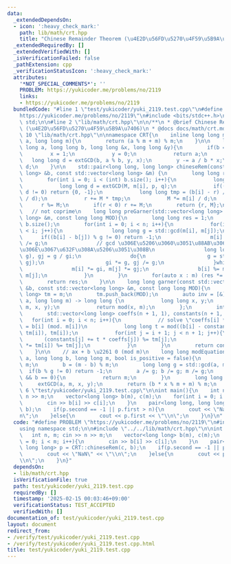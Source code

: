 ```yaml
---
data:
  _extendedDependsOn:
  - icon: ':heavy_check_mark:'
    path: lib/math/crt.hpp
    title: "Chinese Remainder Theorem (\u4E2D\u56FD\u5270\u4F59\u5B9A\u7406)"
  _extendedRequiredBy: []
  _extendedVerifiedWith: []
  _isVerificationFailed: false
  _pathExtension: cpp
  _verificationStatusIcon: ':heavy_check_mark:'
  attributes:
    '*NOT_SPECIAL_COMMENTS*': ''
    PROBLEM: https://yukicoder.me/problems/no/2119
    links:
    - https://yukicoder.me/problems/no/2119
  bundledCode: "#line 1 \"test/yukicoder/yuki_2119.test.cpp\"\n#define PROBLEM \"\
    https://yukicoder.me/problems/no/2119\"\n#include <bits/stdc++.h>\nusing namespace\
    \ std;\n\n#line 2 \"lib/math/crt.hpp\"\n\n/**\n * @brief Chinese Remainder Theorem\
    \ (\u4E2D\u56FD\u5270\u4F59\u5B9A\u7406)\n * @docs docs/math/crt.md\n */\n\n#line\
    \ 10 \"lib/math/crt.hpp\"\n\nnamespace CRT{\n    inline long long mod(long long\
    \ a, long long m){\n        return (a % m + m) % m;\n    }\n\n    long long extGCD(long\
    \ long a, long long b, long long &x, long long &y){\n        if(b == 0){\n   \
    \         x = 1;\n            y = 0;\n            return a;\n        }\n     \
    \   long long d = extGCD(b, a % b, y, x);\n        y -= a / b * x;\n        return\
    \ d;\n    }\n\n    std::pair<long long, long long> chineseRem(const std::vector<long\
    \ long> &b, const std::vector<long long> &m) {\n        long long r = 0, M = 1;\n\
    \        for(int i = 0; i < (int) b.size(); i++){\n            long long p, q;\n\
    \            long long d = extGCD(M, m[i], p, q);\n            if((b[i] - r) %\
    \ d != 0) return {0, -1};\n            long long tmp = (b[i] - r) / d * p % (m[i]\
    \ / d);\n            r += M * tmp;\n            M *= m[i] / d;\n        }\n  \
    \      r %= M;\n        if(r < 0) r += M;\n        return {r, M};\n    }\n\n \
    \   // not coprime\n    long long preGarner(std::vector<long long> &b, std::vector<long\
    \ long> &m, const long long MOD){\n        long long res = 1;\n        int n =\
    \ b.size();\n        for(int i = 0; i < n; i++){\n            for(int j = 0; j\
    \ < i; j++){\n                long long g = std::gcd(m[i], m[j]);\n          \
    \      if((b[i] - b[j]) % g != 0) return -1;\n                m[i] /= g, m[j]\
    \ /= g;\n                // gcd \u306E\u5206\u3060\u3051\u88AB\u3063\u3066\u308B\
    \u306E\u3067\u632F\u308A\u5206\u3051\u308B\n                long long gi = std::gcd(m[i],\
    \ g), gj = g / gi;\n                do{\n                    g = std::gcd(gi,\
    \ gj);\n                    gi *= g, gj /= g;\n                }while(g != 1);\n\
    \                m[i] *= gi, m[j] *= gj;\n                b[i] %= m[i], b[j] %=\
    \ m[j];\n            }\n        }\n        for(auto x : m) (res *= x) %= MOD;\n\
    \        return res;\n    }\n\n    long long garner(const std::vector<long long>\
    \ &b, const std::vector<long long> &m, const long long MOD){\n        std::vector<long\
    \ long> tm = m;\n        tm.push_back(MOD);\n        auto inv = [&](long long\
    \ a, long long m) -> long long {\n            long long x, y;\n            extGCD(a,\
    \ m, x, y);\n            return mod(x, m);\n        };\n        int n = b.size();\n\
    \        std::vector<long long> coeffs(n + 1, 1), constants(n + 1, 0);\n     \
    \   for(int i = 0; i < n; i++){\n            // solve \"coeffs[i] * t[i] + constants[i]\
    \ = b[i] (mod. m[i])\n            long long t = mod((b[i] - constants[i]) * inv(coeffs[i],\
    \ tm[i]), tm[i]);\n            for(int j = i + 1; j < n + 1; j++){\n         \
    \       (constants[j] += t * coeffs[j]) %= tm[j];\n                (coeffs[j]\
    \ *= tm[i]) %= tm[j];\n            }\n        }\n        return constants[n];\n\
    \    }\n\n    // ax + b \u2261 0 (mod m)\n    long long modEquation(long long\
    \ a, long long b, long long m, bool is_positive = false){\n        a %= m; b %=\
    \ m;\n        b = (m - b) % m;\n        long long g = std::gcd(a, m);\n      \
    \  if(b % g != 0) return -1;\n        a /= g; b /= g; m /= g;\n        if(is_positive\
    \ && b == 0){\n            return m;\n        }\n        long long x, y;\n   \
    \     extGCD(a, m, x, y);\n        return (b * x % m + m) % m;\n    }\n}\n#line\
    \ 6 \"test/yukicoder/yuki_2119.test.cpp\"\n\nint main(){\n    int n, m; cin >>\
    \ n >> m;\n    vector<long long> b(m), c(m);\n    for(int i = 0; i < m; i++){\n\
    \        cin >> b[i] >> c[i];\n    }\n    pair<long long, long long> p = CRT::chineseRem(c,\
    \ b);\n    if(p.second == -1 || p.first > n){\n        cout << \"NaN\" << \"\\\
    n\";\n    }else{\n        cout << p.first << \"\\n\";\n    }\n}\n"
  code: "#define PROBLEM \"https://yukicoder.me/problems/no/2119\"\n#include <bits/stdc++.h>\n\
    using namespace std;\n\n#include \"../../lib/math/crt.hpp\"\n\nint main(){\n \
    \   int n, m; cin >> n >> m;\n    vector<long long> b(m), c(m);\n    for(int i\
    \ = 0; i < m; i++){\n        cin >> b[i] >> c[i];\n    }\n    pair<long long,\
    \ long long> p = CRT::chineseRem(c, b);\n    if(p.second == -1 || p.first > n){\n\
    \        cout << \"NaN\" << \"\\n\";\n    }else{\n        cout << p.first << \"\
    \\n\";\n    }\n}"
  dependsOn:
  - lib/math/crt.hpp
  isVerificationFile: true
  path: test/yukicoder/yuki_2119.test.cpp
  requiredBy: []
  timestamp: '2025-02-15 00:03:46+09:00'
  verificationStatus: TEST_ACCEPTED
  verifiedWith: []
documentation_of: test/yukicoder/yuki_2119.test.cpp
layout: document
redirect_from:
- /verify/test/yukicoder/yuki_2119.test.cpp
- /verify/test/yukicoder/yuki_2119.test.cpp.html
title: test/yukicoder/yuki_2119.test.cpp
---
```

